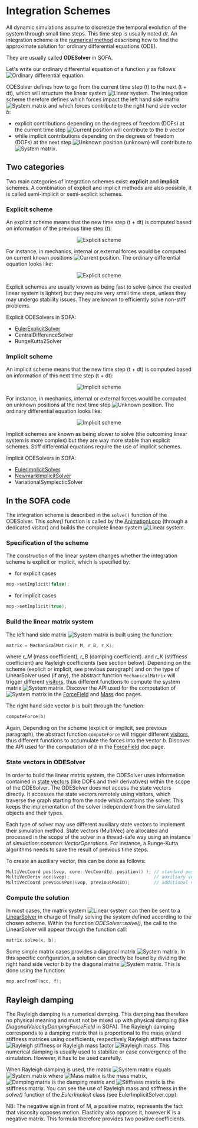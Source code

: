Integration Schemes
===================

All dynamic simulations assume to discretize the temporal evolution of the system through small time steps. This time step is usually noted *dt*. An integration scheme is the [numerical method](https://en.wikipedia.org/wiki/Numerical_methods_for_ordinary_differential_equations) describing how to find the approximate solution for ordinary differential equations (ODE).

They are usually called **ODESolver** in SOFA. 

Let's write our ordinary differential equation of a function *y* as follows:
<img class="latex" src="https://latex.codecogs.com/png.latex?\frac{dy}{dt}=f\left(%20t,y(t)\right)" title="Ordinary differential equation" />.

ODESolver defines how to go from the current time step (t) to the next (t + dt), which will structure the linear system <img class="latex" src="https://latex.codecogs.com/png.latex?\mathbf{A}x=b" title="Linear system" />. The integration scheme therefore defines which forces impact the left hand side matrix <img class="latex" src="https://latex.codecogs.com/png.latex?\mathbf{A}" title="System matrix" /> and which forces contribute to the right hand side vector *b*:

- explicit contributions depending on the degrees of freedom (DOFs) at the current time step <img class="latex" src="https://latex.codecogs.com/png.latex?x(t)" title="Current position"/> will contribute to the *b* vector
- while implicit contributions depending on the degrees of freedom (DOFs) at the next step <img class="latex" src="https://latex.codecogs.com/png.latex?x(t+dt)" title="Unknown position"/> (unknown) will contribute to <img class="latex" src="https://latex.codecogs.com/png.latex?\mathbf{A}" title="System matrix" />. 


Two categories
--------------

Two main categories of integration schemes exist: **explicit** and **implicit** schemes. A combination of explicit and implicit methods are also possible, it is called semi-implicit or semi-explicit schemes.

### Explicit scheme

An explicit scheme means that the new time step (t + dt) is computed based on information of the previous time step (t):

<center><img class="latex" src="https://latex.codecogs.com/png.latex?y(t+dt)=y(t)+dt%20\cdot%20f(y(t))" title="Explicit scheme"/></center>

For instance, in mechanics, internal or external forces would be computed on current known positions <img class="latex" src="https://latex.codecogs.com/png.latex?x(t)" title="Current position"/>. The ordinary differential equation looks like:

<center><img class="latex" src="https://latex.codecogs.com/png.latex?x(t+dt)=x(t)+dt%20\cdot%20v(t)" title="Explicit scheme"/></center>

Explicit schemes are usually known as being fast to solve (since the created linear system is lighter) but they require very small time steps, unless they may undergo stability issues. They are known to efficiently solve non-stiff problems.

Explicit ODESolvers in SOFA:

- [EulerExplicitSolver](https://www.sofa-framework.org/community/doc/using-sofa/components/integrationscheme/eulerexplicitsolver/)
- CentralDifferenceSolver
- RungeKutta2Solver


### Implicit scheme

An implicit scheme means that the new time step (t + dt) is computed based on information of this next time step (t + dt):

<center><img class="latex" src="https://latex.codecogs.com/png.latex?y(t+dt)=y(t)+dt%20\cdot%20f(y(t+dt))" title="Implicit scheme" /></center>

For instance, in mechanics, internal or external forces would be computed on unknown positions at the next time step <img class="latex" src="https://latex.codecogs.com/png.latex?x(t+dt)" title="Unknown position"/>. The ordinary differential equation looks like:

<center><img class="latex" src="https://latex.codecogs.com/png.latex?x(t+dt)=x(t)+dt%20\cdot%20v(t+dt)" title="Implicit scheme" /></center>

Implicit schemes are known as being slower to solve (the outcoming linear system is more complex) but they are way more stable than explicit schemes. Stiff differential equations require the use of implicit schemes.

Implicit ODESolvers in SOFA:

- [EulerImplicitSolver](https://www.sofa-framework.org/community/doc/using-sofa/components/integrationscheme/eulerimplicitsolver/)
- [NewmarkImplicitSolver](https://www.sofa-framework.org/community/doc/components/integrationschemes/newmarkimplicitsolver/)
- VariationalSymplecticSolver


In the SOFA code
----------------

The integration scheme is described in the `solve()` function of the ODESolver. This *solve()* function is called by the [AnimationLoop](https://www.sofa-framework.org/community/doc/main-principles/animation-loop/) (through a dedicated visitor) and builds the complete linear system <img class="latex" src="https://latex.codecogs.com/png.latex?\mathbf{A}x=b" title="Linear system" />.


### Specification of the scheme

The construction of the linear system changes whether the integration scheme is explicit or implicit, which is specified by:

  - for explicit cases
``` cpp
mop->setImplicit(false);
```


  - for implicit cases
``` cpp
mop->setImplicit(true);
```


### Build the linear matrix system

The left hand side matrix <img class="latex" src="https://latex.codecogs.com/png.latex?\mathbf{A}" title="System matrix" /> is built using the function:
``` cpp
matrix = MechanicalMatrix(r_M, r_B, r_K);
```
where *r_M* (mass coefficient), *r_B* (damping coefficient). and *r_K* (stiffness coefficient) are Rayleigh coefficients (see section below). Depending on the scheme (explicit or implicit, see previous paragraph) and on the type of LinearSolver used (if any), the abstract function `MechanicalMatrix` will trigger different [visitors](https://www.sofa-framework.org/community/doc/main-principles/visitors/), thus different functions to compute the system matrix <img class="latex" src="https://latex.codecogs.com/png.latex?\mathbf{A}" title="System matrix" />. Discover the API used for the computation of <img class="latex" src="https://latex.codecogs.com/png.latex?\mathbf{A}" title="System matrix" /> in the [ForceField](https://www.sofa-framework.org/community/doc/main-principles/multi-model-representation/forcefield/#forcefield-api) and [Mass](https://www.sofa-framework.org/community/doc/main-principles/multi-model-representation/mass/#mass-api) doc pages.


The right hand side vector *b* is built through the function:
``` cpp
computeForce(b)
```

Again, Depending on the scheme (explicit or implicit, see previous paragraph), the abstract function `computeForce` will trigger different [visitors](https://www.sofa-framework.org/community/doc/main-principles/visitors/), thus different functions to accumulate the forces into the vector *b*. Discover the API used for the computation of *b* in the [ForceField](https://www.sofa-framework.org/community/doc/main-principles/multi-model-representation/forcefield/#forcefield-api) doc page.




### State vectors in ODESolver

In order to build the linear matrix system, the ODESolver uses information contained in [state vectors](https://www.sofa-framework.org/community/doc/main-principles/mechanicalobject/#state-vectors) (like DOFs and their derivatives) within the scope of the ODESolver. The ODESolver does not access the state vectors directly. It accesses the state vectors remotely using visitors, which traverse the graph starting from the node which contains the solver. This keeps the implementation of the solver independent from the simulated objects and their types.

Each type of solver may use different auxiliary state vectors to implement their simulation method. State vectors (MultiVec) are allocated and processed in the scope of the solver in a thread-safe way using an instance of _simulation::common::VectorOperations_. For instance, a Runge-Kutta algorithms needs to save the result of previous time steps.

To create an auxiliary vector, this can be done as follows:

``` cpp
MultiVecCoord pos(&vop, core::VecCoordId::position() ); // standard position vector
MultiVecDeriv acc(&vop);                                // auxiliary vector
MultiVecCoord previousPos(&vop, previousPosID);         // additional vector
```



### Compute the solution

In most cases, the matrix system <img class="latex" src="https://latex.codecogs.com/png.latex?\mathbf{A}x=b" title="Linear system" /> can then be sent to a [LinearSolver](https://www.sofa-framework.org/community/doc/simulation-principles/system-resolution/linear-solver/) in charge of finally solving the system defined according to the chosen scheme. Within the function *ODESolver::solve()*, the call to the LinearSolver will appear through the function call:

``` cpp
matrix.solve(x, b);
```


Some simple matrix cases provides a diagonal matrix <img class="latex" src="https://latex.codecogs.com/png.latex?\mathbf{A}" title="System matrix" />. In this specific configuration, a solution can directly be found by dividing the right hand side vector *b* by the diagonal matrix <img class="latex" src="https://latex.codecogs.com/png.latex?\mathbf{A}" title="System matrix" />. This is done using the function:
``` cpp
mop.accFromF(acc, f);
```



Rayleigh damping
----------------

The Rayleigh damping is a numerical damping. This damping has therefore no physical meaning and must not be mixed up with physical damping (like _DiagonalVelocityDampingForceField_ in SOFA). The Rayleigh damping corresponds to a damping matrix that is proportional to the mass or/and stiffness matrices using coefficients, respectively Rayleigh stiffness factor <img class="latex" src="https://latex.codecogs.com/png.latex?r_K" title="Rayleigh stiffness" /> or Rayleigh mass factor <img class="latex" src="https://latex.codecogs.com/png.latex?r_M" title="Rayleigh mass" />. This numerical damping is usually used to stabilize or ease convergence of the simulation. However, it has to be used carefully.

When Rayleigh damping is used, the matrix <img class="latex" src="https://latex.codecogs.com/png.latex?\mathbf{A}" title="System matrix" /> equals <img class="latex" src="https://latex.codecogs.com/png.latex?\mathbf{A}%20=%20\mathbf{B}%20-%20\mathbf{M}%20\cdot%20r_M+%20\mathbf{K}%20\cdot%20r_K" title="System matrix" /> where <img class="latex" src="https://latex.codecogs.com/png.latex?\mathbf{M}" title="Mass matrix" /> is the mass matrix, <img class="latex" src="https://latex.codecogs.com/png.latex?\mathbf{B}" title="Damping matrix" /> is the damping matrix and <img class="latex" src="https://latex.codecogs.com/png.latex?\mathbf{K}" title="Stiffness matrix" /> is the stiffness matrix.
You can see the use of Rayleigh mass and stiffness in the _solve()_ function of the _EulerImplicit_ class (see EulerImplicitSolver.cpp).

NB: The negative sign in front of M, a positive matrix, represents the fact that viscosity opposes motion. Elasticity also opposes it, however K is a negative matrix. This formula therefore provides two positive coefficients.
